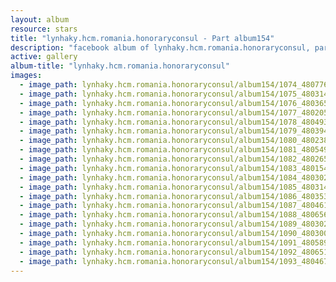 ```yaml
---
layout: album
resource: stars
title: "lynhaky.hcm.romania.honoraryconsul - Part album154"
description: "facebook album of lynhaky.hcm.romania.honoraryconsul, part album154."
active: gallery
album-title: "lynhaky.hcm.romania.honoraryconsul"
images:
  - image_path: lynhaky.hcm.romania.honoraryconsul/album154/1074_480776295_1168550741295551_2162961982078022887_n.jpg
  - image_path: lynhaky.hcm.romania.honoraryconsul/album154/1075_480314033_1168550301295595_7634264459245815006_n.jpg
  - image_path: lynhaky.hcm.romania.honoraryconsul/album154/1076_480365816_1168550631295562_3764997112680947744_n.jpg
  - image_path: lynhaky.hcm.romania.honoraryconsul/album154/1077_480205304_1168550717962220_8811914877419450238_n.jpg
  - image_path: lynhaky.hcm.romania.honoraryconsul/album154/1078_480493509_1168550407962251_5426599620659953943_n.jpg
  - image_path: lynhaky.hcm.romania.honoraryconsul/album154/1079_480394690_1168550757962216_6699253786942135497_n.jpg
  - image_path: lynhaky.hcm.romania.honoraryconsul/album154/1080_480238358_1168550571295568_2870552815930995435_n.jpg
  - image_path: lynhaky.hcm.romania.honoraryconsul/album154/1081_480549574_1168550377962254_3948212530181316788_n.jpg
  - image_path: lynhaky.hcm.romania.honoraryconsul/album154/1082_480265723_1168550321295593_4891131935946800352_n.jpg
  - image_path: lynhaky.hcm.romania.honoraryconsul/album154/1083_480154884_1168550674628891_4514297422845873903_n.jpg
  - image_path: lynhaky.hcm.romania.honoraryconsul/album154/1084_480302126_1168550694628889_3890138420636186740_n.jpg
  - image_path: lynhaky.hcm.romania.honoraryconsul/album154/1085_480314307_1168550447962247_3146501374072428783_n.jpg
  - image_path: lynhaky.hcm.romania.honoraryconsul/album154/1086_480353553_1168550341295591_847278659924407295_n.jpg
  - image_path: lynhaky.hcm.romania.honoraryconsul/album154/1087_480461000_1168550387962253_873029283810451889_n.jpg
  - image_path: lynhaky.hcm.romania.honoraryconsul/album154/1088_480656803_1168550754628883_5710844658770220566_n.jpg
  - image_path: lynhaky.hcm.romania.honoraryconsul/album154/1089_480302916_1168550391295586_2940871683723011777_n.jpg
  - image_path: lynhaky.hcm.romania.honoraryconsul/album154/1090_480300272_1168550711295554_5211966442700582780_n.jpg
  - image_path: lynhaky.hcm.romania.honoraryconsul/album154/1091_480589254_1168550701295555_3955456732232706910_n.jpg
  - image_path: lynhaky.hcm.romania.honoraryconsul/album154/1092_480651519_1168550704628888_1558790963077765317_n.jpg
  - image_path: lynhaky.hcm.romania.honoraryconsul/album154/1093_480467494_1168550427962249_9127593155772218127_n.jpg
---
```

